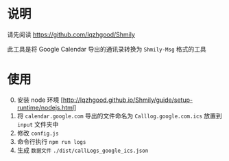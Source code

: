 # 说明

请先阅读 https://github.com/lqzhgood/Shmily

此工具是将 Google Calendar 导出的通讯录转换为 `Shmily-Msg` 格式的工具

# 使用

0. 安装 node 环境 [http://lqzhgood.github.io/Shmily/guide/setup-runtime/nodejs.html]
1. 将 `calendar.google.com` 导出的文件命名为 `Calllog.google.com.ics` 放置到 `input` 文件夹中
2. 修改 `config.js`
3. 命令行执行 `npm run logs`
4. 生成 `数据文件` `./dist/callLogs_google_ics.json`
